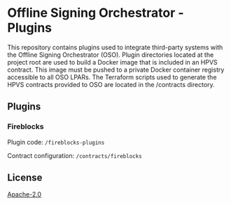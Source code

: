 # Offline Signing Orchestrator - Plugins
This repository contains plugins used to integrate third-party systems with the Offline Signing Orchestrator (OSO). Plugin directories located at the project root are used to build a Docker image that is included in an HPVS contract. This image must be pushed to a private Docker container registry accessible to all OSO LPARs. The Terraform scripts used to generate the HPVS contracts provided to OSO are located in the /contracts directory.

## Plugins

### Fireblocks
Plugin code: `/fireblocks-plugins`

Contract configuration: `/contracts/fireblocks`

## License
[Apache-2.0](./LICENSE)
